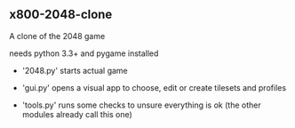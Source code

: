 ## x800-2048-clone

A clone of the 2048 game

needs python 3.3+ and pygame installed

- '2048.py' starts actual game

- 'gui.py' opens a visual app to choose, edit or create tilesets and profiles

- 'tools.py' runs some checks to unsure everything is ok (the other modules already call this one)
